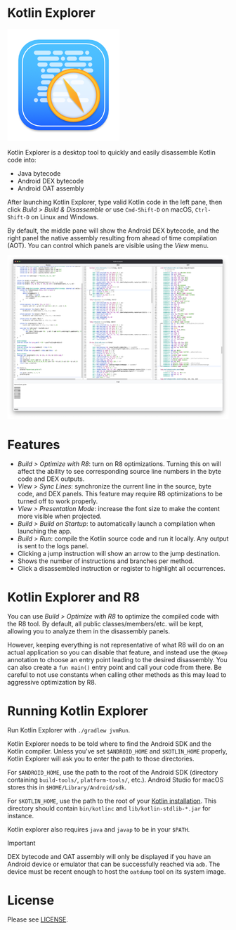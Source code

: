 # Kotlin Explorer
![image](art/app-icon/icon.iconset/icon_256x256.png)

Kotlin Explorer is a desktop tool to quickly and easily disassemble Kotlin code into:
- Java bytecode
- Android DEX bytecode
- Android OAT assembly

After launching Kotlin Explorer, type valid Kotlin code in the left pane, then click
*Build > Build & Disassemble* or use `Cmd-Shift-D` on macOS, `Ctrl-Shift-D`
on Linux and Windows.

By default, the middle pane will show the Android DEX bytecode, and the right panel
the native assembly resulting from ahead of time compilation (AOT). You can control
which panels are visible using the *View* menu.

![./art/kotlin-explorer.png](./art/kotlin-explorer.png)

# Features

- *Build > Optimize with R8*: turn on R8 optimizations. Turning this on will affect the
  ability to see corresponding source line numbers in the byte code and DEX outputs.
- *View > Sync Lines*: synchronize the current line in the source, byte code, and DEX
  panels. This feature may require R8 optimizations to be turned off to work properly.
- *View > Presentation Mode*: increase the font size to make the content more visible
  when projected.
- *Build > Build on Startup*: to automatically launch a compilation when launching the
  app.
- *Build > Run*: compile the Kotlin source code and run it locally. Any output is sent
  to the logs panel.
- Clicking a jump instruction will show an arrow to the jump destination.
- Shows the number of instructions and branches per method.
- Click a disassembled instruction or register to highlight all occurrences.

# Kotlin Explorer and R8

You can use *Build > Optimize with R8* to optimize the compiled code with the R8 tool.
By default, all public classes/members/etc. will be kept, allowing you to analyze them
in the disassembly panels.

However, keeping everything is not representative of what R8 will do on an actual
application so you can disable that feature, and instead use the `@Keep` annotation
to choose an entry point leading to the desired disassembly. You can also create a
`fun main()` entry point and call your code from there. Be careful to not use constants
when calling other methods as this may lead to aggressive optimization by R8.

# Running Kotlin Explorer

Run Kotlin Explorer with `./gradlew jvmRun`.

Kotlin Explorer needs to be told where to find the Android SDK and the Kotlin compiler.
Unless you've set `$ANDROID_HOME` and `$KOTLIN_HOME` properly, Kotlin Explorer will ask
you to enter the path to those directories.

For `$ANDROID_HOME`, use the path to the root of the Android SDK (directory containing
`build-tools/`, `platform-tools/`, etc.). Android Studio for macOS stores this in
`$HOME/Library/Android/sdk`.

For `$KOTLIN_HOME`, use the path to the root of your
[Kotlin installation](https://kotlinlang.org/docs/command-line.html). This directory
should contain `bin/kotlinc` and `lib/kotlin-stdlib-*.jar` for instance.

Kotlin explorer also requires `java` and `javap` to be in your `$PATH`.

> [!IMPORTANT]  
> DEX bytecode and OAT assembly will only be displayed if you have an Android
> device or emulator that can be successfully reached via `adb`. The device
> must be recent enough to host the `oatdump` tool on its system image.

# License

Please see [LICENSE](./LICENSE).
